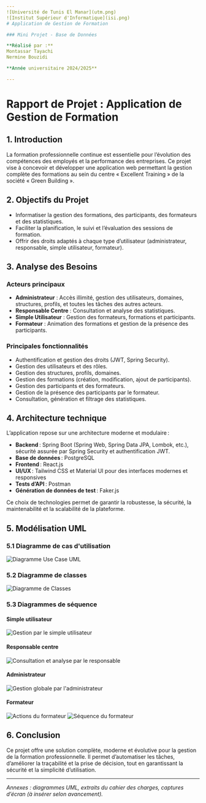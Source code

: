 ```yaml
---
![Université de Tunis El Manar](utm.png)
![Institut Supérieur d'Informatique](isi.png)
# Application de Gestion de Formation

### Mini Projet - Base de Données

**Réalisé par :**  
Montassar Tayachi  
Nermine Bouzidi

**Année universitaire 2024/2025**

---
```


# Rapport de Projet : Application de Gestion de Formation

## 1. Introduction
La formation professionnelle continue est essentielle pour l’évolution des compétences des employés et la performance des entreprises. Ce projet vise à concevoir et développer une application web permettant la gestion complète des formations au sein du centre « Excellent Training » de la société « Green Building ».

## 2. Objectifs du Projet
- Informatiser la gestion des formations, des participants, des formateurs et des statistiques.
- Faciliter la planification, le suivi et l’évaluation des sessions de formation.
- Offrir des droits adaptés à chaque type d’utilisateur (administrateur, responsable, simple utilisateur, formateur).

## 3. Analyse des Besoins
### Acteurs principaux
- **Administrateur** : Accès illimité, gestion des utilisateurs, domaines, structures, profils, et toutes les tâches des autres acteurs.
- **Responsable Centre** : Consultation et analyse des statistiques.
- **Simple Utilisateur** : Gestion des formateurs, formations et participants.
- **Formateur** : Animation des formations et gestion de la présence des participants.

### Principales fonctionnalités
- Authentification et gestion des droits (JWT, Spring Security).
- Gestion des utilisateurs et des rôles.
- Gestion des structures, profils, domaines.
- Gestion des formations (création, modification, ajout de participants).
- Gestion des participants et des formateurs.
- Gestion de la présence des participants par le formateur.
- Consultation, génération et filtrage des statistiques.

## 4. Architecture technique
L’application repose sur une architecture moderne et modulaire :

- **Backend** : Spring Boot (Spring Web, Spring Data JPA, Lombok, etc.), sécurité assurée par Spring Security et authentification JWT.
- **Base de données** : PostgreSQL
- **Frontend** : React.js
- **UI/UX** : Tailwind CSS et Material UI pour des interfaces modernes et responsives
- **Tests d’API** : Postman
- **Génération de données de test** : Faker.js

Ce choix de technologies permet de garantir la robustesse, la sécurité, la maintenabilité et la scalabilité de la plateforme.

## 5. Modélisation UML
### 5.1 Diagramme de cas d'utilisation
![Diagramme Use Case UML](Diagramme%20Use%20Case%20UML.svg)

### 5.2 Diagramme de classes
![Diagramme de Classes](Diagramme%20de%20Classes.svg)

### 5.3 Diagrammes de séquence
#### Simple utilisateur
![Gestion par le simple utilisateur](Gestion%20par%20le%20simple%20utilisateur.svg)

#### Responsable centre
![Consultation et analyse par le responsable](Consultation%20et%20analyse%20par%20le%20responsable.svg)

#### Administrateur
![Gestion globale par l'administrateur](Gestion%20globale%20par%20l'administrateur.svg)

#### Formateur
![Actions du formateur](Actions%20du%20formateur.svg)
![Séquence du formateur](sequence_formateur.svg)

## 6. Conclusion
Ce projet offre une solution complète, moderne et évolutive pour la gestion de la formation professionnelle. Il permet d’automatiser les tâches, d’améliorer la traçabilité et la prise de décision, tout en garantissant la sécurité et la simplicité d’utilisation.

---

*Annexes : diagrammes UML, extraits du cahier des charges, captures d’écran (à insérer selon avancement).*

